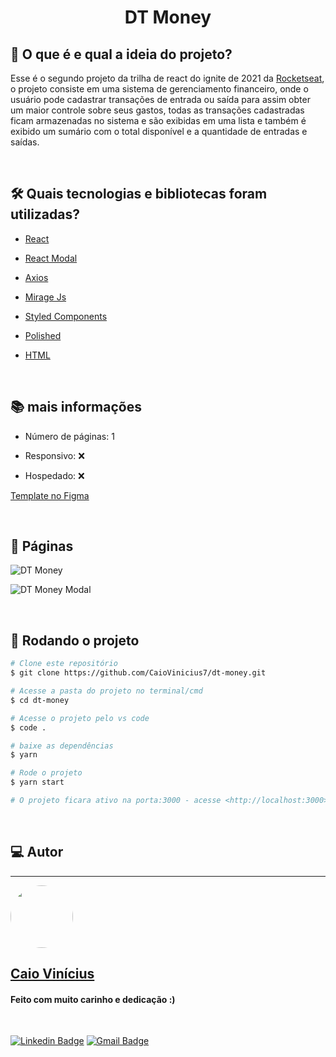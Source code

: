 <h1 align="center"> 
	DT Money
</h1>

## 💭 O que é e qual a ideia do projeto?

Esse é o segundo projeto da trilha de react do ignite de 2021 da [Rocketseat](https://www.rocketseat.com.br/), o projeto consiste em uma sistema de gerenciamento financeiro, onde o usuário pode cadastrar transações de entrada ou saída para assim obter um maior controle sobre seus gastos, todas as transações cadastradas ficam armazenadas no sistema e são exibidas em uma lista e também é exibido um sumário com o total disponível e a quantidade de entradas e saídas.

<br>

## 🛠 Quais tecnologias e bibliotecas foram utilizadas?

- [React](https://pt-br.reactjs.org/)

- [React Modal](https://www.npmjs.com/package/react-modal)

- [Axios](https://axios-http.com/ptbr/)

- [Mirage Js](https://miragejs.com/)

- [Styled Components](https://styled-components.com/)

- [Polished](https://polished.js.org/)

- [HTML](https://developer.mozilla.org/pt-BR/docs/Web/HTML)

<br>

## 📚 mais informações

- Número de páginas: 1

- Responsivo: ❌

- Hospedado: ❌

[Template no Figma](<https://www.figma.com/file/A95E7PmqGMePZEqyutnqyB/dtmoney-Ignite-(Copy)-(Copy)?node-id=1%3A863>)

<br>

## 📝 Páginas

![DT Money](https://i.imgur.com/OLakwo7.png)

![DT Money Modal](https://i.imgur.com/LUZoFVD.png)

<br>

## 🎲 Rodando o projeto

```bash
# Clone este repositório
$ git clone https://github.com/CaioVinicius7/dt-money.git

# Acesse a pasta do projeto no terminal/cmd
$ cd dt-money

# Acesse o projeto pelo vs code
$ code .

# baixe as dependências
$ yarn

# Rode o projeto
$ yarn start

# O projeto ficara ativo na porta:3000 - acesse <http://localhost:3000>
```

<br>

## 💻 Autor

---

<a href="https://www.facebook.com/caio.pereira.94695">
 <img style="border-radius: 50%;" src="https://avatars.githubusercontent.com/u/62827681?s=400&u=f0b18831e6690a901f956d637933b9ee2dca3104&v=4" width="100px;" alt=""/>
 <br>
 <h2><b>Caio Vinícius</b></h2></a>

<h4> Feito com muito carinho e dedicação :) </h4>

<br>

[![Linkedin Badge](https://img.shields.io/badge/-caio%20vinícius-blue?style=flat-square&logo=Linkedin&logoColor=white&link=https://www.linkedin.com/in/tgmarinho/)](https://www.linkedin.com/in/caio-vin%C3%ADcius-87a761200/)
[![Gmail Badge](https://img.shields.io/badge/-caio1525pereira@gmail.com-c14438?style=flat-square&logo=Gmail&logoColor=white&link=mailto:caio1525pereira@gmail.com)](mailto:caio1525pereira@gmail.com)
